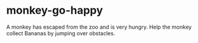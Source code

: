 # monkey-go-happy
A monkey has escaped from the zoo and is very hungry. Help the monkey collect Bananas by jumping over obstacles.
